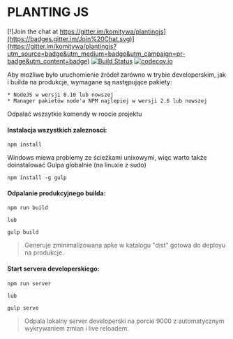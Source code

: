 PLANTING JS
====

[![Join the chat at https://gitter.im/komitywa/plantingjs](https://badges.gitter.im/Join%20Chat.svg)](https://gitter.im/komitywa/plantingjs?utm_source=badge&utm_medium=badge&utm_campaign=pr-badge&utm_content=badge)
[![Build Status](https://travis-ci.org/komitywa/plantingjs.svg)](https://travis-ci.org/komitywa/plantingjs)
[![codecov.io](http://codecov.io/github/komitywa/plantingjs/coverage.svg?branch=master)](http://codecov.io/github/komitywa/plantingjs?branch=master)

Aby możliwe było uruchomienie źródeł zarówno w trybie developerskim, jak i builda na produkcje, wymagane są następujące pakiety:

    * NodeJS w wersji 0.10 lub nowszej
    * Manager pakietów node'a NPM najlepiej w wersji 2.6 lub nowszej


Odpalać wszsytkie komendy w roocie projektu

#### Instalacja wszystkich zaleznosci:

```shell
npm install
```

Windows miewa problemy ze ścieżkami unixowymi, więc warto także doinstalować Gulpa globalnie (na linuxie z sudo)

```shell
npm install -g gulp
```

#### Odpalanie produkcyjnego builda:

```shell
npm run build

lub

gulp build
```
> Generuje zminimalizowana apke w katalogu "dist" gotowa do deployu na produkcje.


#### Start servera developerskiego:

```shell
npm run server

lub

gulp serve
```
> Odpala lokalny server developerski na porcie 9000 z automatycznym wykrywaniem zmian i live reloadem.
